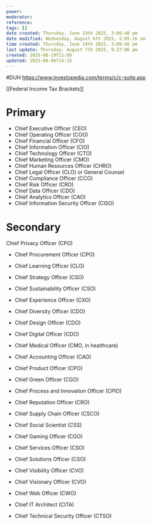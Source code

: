 ```yaml
---
power: 
moderator: 
reference: 
tags: []
date created: Thursday, June 19th 2025, 3:09:48 pm
date modified: Wednesday, August 6th 2025, 2:05:16 am
time created: Thursday, June 19th 2025, 3:09:48 pm
last update: Thursday, August 7th 2025, 9:27:06 pm
created: 2025-06-19T11:09
updated: 2025-08-06T14:15
---
```

#DUH 
https://www.investopedia.com/terms/c/c-suite.asp

[[Federal Income Tax Brackets]]

# Primary
- Chief Executive Officer (CEO)
- Chief Operating Officer (COO)
- Chief Financial Officer (CFO)
- Chief Information Officer (CIO)
- Chief Technology Officer (CTO)
- Chief Marketing Officer (CMO)
- Chief Human Resources Officer (CHRO)
- Chief Legal Officer (CLO) or General Counsel
- Chief Compliance Officer (CCO)
- Chief Risk Officer (CRO)
- Chief Data Officer (CDO)
- Chief Analytics Officer (CAO)
- Chief Information Security Officer (CISO)
# Secondary
Chief Privacy Officer (CPO)
    
- Chief Procurement Officer (CPO)
    
- Chief Learning Officer (CLO)
    
- Chief Strategy Officer (CSO)
    
- Chief Sustainability Officer (CSO)
    
- Chief Experience Officer (CXO)
    
- Chief Diversity Officer (CDO)
    
- Chief Design Officer (CDO)
    
- Chief Digital Officer (CDO)
    
- Chief Medical Officer (CMO, in healthcare)
    
- Chief Accounting Officer (CAO)
    
- Chief Product Officer (CPO)
    
- Chief Green Officer (CGO)
    
- Chief Process and Innovation Officer (CPIO)
    
- Chief Reputation Officer (CRO)
    
- Chief Supply Chain Officer (CSCO)
    
- Chief Social Scientist (CSS)
    
- Chief Gaming Officer (CGO)
    
- Chief Services Officer (CSO)
    
- Chief Solutions Officer (CSO)
    
- Chief Visibility Officer (CVO)
    
- Chief Visionary Officer (CVO)
    
- Chief Web Officer (CWO)
    
- Chief IT Architect (CITA)
    
- Chief Technical Security Officer (CTSO)
